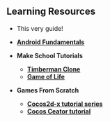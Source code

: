 ## Learning Resources
* This very guide!
* [__Android Fundamentals__](https://developer.android.com/guide/components/fundamentals.html)
* __Make School Tutorials__
  * [__Timberman Clone__](https://www.makeschool.com/online-courses/tutorials/build-a-clone-of-timberman-in-c-with-cocos2d-x-and-cocos-studio/getting-started)
  * [__Game of Life__](https://www.makeschool.com/online-courses/tutorials/learn-cocos-studio-and-c-by-building-the-game-of-life/what-game-of-life)

* __Games From Scratch__
  * [__Cocos2d-x tutorial series__](http://www.gamefromscratch.com/page/cocos2d-x-CPP-Game-Programming-Tutorial-Series.aspx)
  * [__Cocos Ceator tutorial__](https://www.youtube.com/watch?v=49AC6HD1Bi0)
